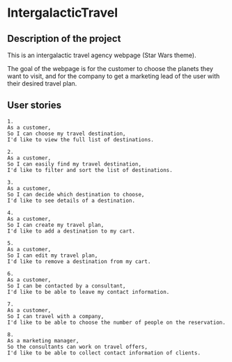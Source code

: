 # IntergalacticTravel

## Description of the project
This is an intergalactic travel agency webpage (Star Wars theme).

The goal of the webpage is for the customer to choose the planets they want to visit, and for the company to get a marketing lead of the user with their desired travel plan.

## User stories
```
1.
As a customer,
So I can choose my travel destination,
I'd like to view the full list of destinations.
```
```
2.
As a customer,
So I can easily find my travel destination,
I'd like to filter and sort the list of destinations.
```
```
3.
As a customer,
So I can decide which destination to choose,
I'd like to see details of a destination.
```
```
4.
As a customer,
So I can create my travel plan,
I'd like to add a destination to my cart.
```
```
5.
As a customer,
So I can edit my travel plan,
I'd like to remove a destination from my cart.
```
```
6.
As a customer,
So I can be contacted by a consultant,
I'd like to be able to leave my contact information.
```
```
7.
As a customer,
So I can travel with a company,
I'd like to be able to choose the number of people on the reservation.
```
```
8.
As a marketing manager,
So the consultants can work on travel offers,
I'd like to be able to collect contact information of clients.
```